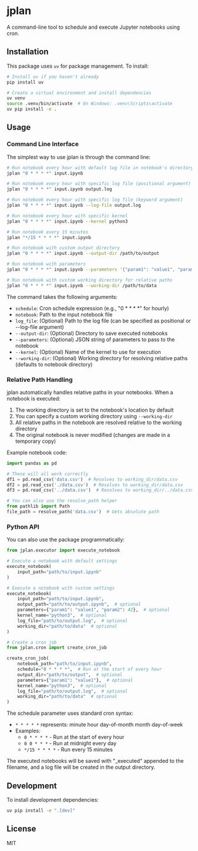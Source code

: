# jplan

A command-line tool to schedule and execute Jupyter notebooks using cron.

## Installation

This package uses `uv` for package management. To install:

```bash
# Install uv if you haven't already
pip install uv

# Create a virtual environment and install dependencies
uv venv
source .venv/bin/activate  # On Windows: .venv\Scripts\activate
uv pip install -e .
```

## Usage

### Command Line Interface

The simplest way to use jplan is through the command line:

```bash
# Run notebook every hour with default log file in notebook's directory
jplan "0 * * * *" input.ipynb

# Run notebook every hour with specific log file (positional argument)
jplan "0 * * * *" input.ipynb output.log

# Run notebook every hour with specific log file (keyword argument)
jplan "0 * * * *" input.ipynb --log-file output.log

# Run notebook every hour with specific kernel
jplan "0 * * * *" input.ipynb --kernel python3

# Run notebook every 15 minutes
jplan "*/15 * * * *" input.ipynb

# Run notebook with custom output directory
jplan "0 * * * *" input.ipynb --output-dir /path/to/output

# Run notebook with parameters
jplan "0 * * * *" input.ipynb --parameters '{"param1": "value1", "param2": 42}'

# Run notebook with custom working directory for relative paths
jplan "0 * * * *" input.ipynb --working-dir /path/to/data
```

The command takes the following arguments:
- `schedule`: Cron schedule expression (e.g., "0 * * * *" for hourly)
- `notebook`: Path to the input notebook file
- `log_file`: (Optional) Path to the log file (can be specified as positional or --log-file argument)
- `--output-dir`: (Optional) Directory to save executed notebooks
- `--parameters`: (Optional) JSON string of parameters to pass to the notebook
- `--kernel`: (Optional) Name of the kernel to use for execution
- `--working-dir`: (Optional) Working directory for resolving relative paths (defaults to notebook directory)

### Relative Path Handling

jplan automatically handles relative paths in your notebooks. When a notebook is executed:

1. The working directory is set to the notebook's location by default
2. You can specify a custom working directory using `--working-dir`
3. All relative paths in the notebook are resolved relative to the working directory
4. The original notebook is never modified (changes are made in a temporary copy)

Example notebook code:
```python
import pandas as pd

# These will all work correctly
df1 = pd.read_csv('data.csv')  # Resolves to working_dir/data.csv
df2 = pd.read_csv('./data.csv')  # Resolves to working_dir/data.csv
df3 = pd.read_csv('../data.csv')  # Resolves to working_dir/../data.csv

# You can also use the resolve_path helper
from pathlib import Path
file_path = resolve_path('data.csv')  # Gets absolute path
```

### Python API

You can also use the package programmatically:

```python
from jplan.executor import execute_notebook

# Execute a notebook with default settings
execute_notebook(
    input_path="path/to/input.ipynb"
)

# Execute a notebook with custom settings
execute_notebook(
    input_path="path/to/input.ipynb",
    output_path="path/to/output.ipynb",  # optional
    parameters={"param1": "value1", "param2": 42},  # optional
    kernel_name="python3",  # optional
    log_file="path/to/output.log",  # optional
    working_dir="path/to/data"  # optional
)

# Create a cron job
from jplan.cron import create_cron_job

create_cron_job(
    notebook_path="path/to/input.ipynb",
    schedule="0 * * * *",  # Run at the start of every hour
    output_dir="path/to/output",  # optional
    parameters={"param1": "value1"},  # optional
    kernel_name="python3",  # optional
    log_file="path/to/output.log",  # optional
    working_dir="path/to/data"  # optional
)
```

The schedule parameter uses standard cron syntax:
- `* * * * *` represents: minute hour day-of-month month day-of-week
- Examples:
  - `0 * * * *` - Run at the start of every hour
  - `0 0 * * *` - Run at midnight every day
  - `*/15 * * * *` - Run every 15 minutes

The executed notebooks will be saved with "_executed" appended to the filename, and a log file will be created in the output directory.

## Development

To install development dependencies:

```bash
uv pip install -e ".[dev]"
```

## License

MIT 